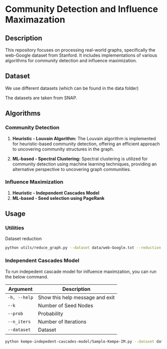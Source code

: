 # Community Detection and Influence Maximazation 

## Description

This repository focuses on processing real-world graphs, specifically the web-Google dataset from Stanford. It includes implementations of various algorithms for community detection and influence maximization.

## Dataset 

We use different datasets (which can be found in the data folder)

The datasets are taken from SNAP. 

## Algorithms


### Community Detection

1. **Heuristic - Louvain Algorithm:** The Louvain algorithm is implemented for heuristic-based community detection, offering an efficient approach to uncovering community structures in the graph.

2. **ML-based - Spectral Clustering:** Spectral clustering is utilized for community detection using machine learning techniques, providing an alternative perspective to uncovering graph communities.


### Influence Maximization

1. **Heuristic - Independent Cascades Model**
2. **ML-based - Seed selection using PageRank**


## Usage

### Utilities 

Dataset reduction 

```bash
python utils/reduce_graph.py --dataset data/web-Google.txt --reduction 0.5 --output data/web-Google-reduced.txt
```
### Independent Cascades Model

To run indepedent cascade model for inlfuence maximzation, you can run the below command. 

| Argument | Description |
| --- | --- |
| `-h, --help` | Show this help message and exit |
| `--k ` | Number of Seed Nodes |
| `--prob ` | Probability |
| `--n_iters` | Number of Iterations |
| `--dataset` | Dataset |

```bash
python kempe-indepedent-cascades-model/Sample-Kempe-IM.py --dataset data/web-Google-reduced.txt
```
